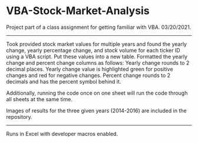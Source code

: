 # VBA-Stock-Market-Analysis
Project part of a class assignment for getting familiar with VBA. 03/20/2021.

-------------------------------------------------------------------------------------------------------

Took provided stock market values for multiple years and found the yearly change, yearly percentage change, and stock volume for each ticker ID using a VBA script.
Put these values into a new table.
Formatted the yearly change and percent change columns as follows:
  Yearly change rounds to 2 decimal places.
  Yearly change value is highlighted green for positive changes and red for negative changes.
  Percent change rounds to 2 decimals and has the percent symbol behind it.

Additionally, running the code once on one sheet will run the code through all sheets at the same time.

Images of results for the three given years (2014-2016) are included in the repository.

-------------------------------------------------------------------------------------------------------

Runs in Excel with developer macros enabled.
